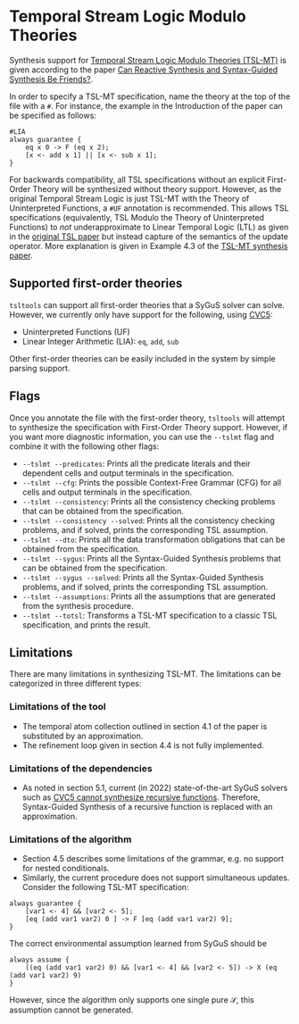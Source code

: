 # Temporal Stream Logic Modulo Theories

Synthesis support for [Temporal Stream Logic Modulo Theories (TSL-MT)](https://link.springer.com/chapter/10.1007/978-3-030-99253-8_17) is given according to the paper [Can Reactive Synthesis and Syntax-Guided Synthesis Be Friends?](https://www.marksantolucito.com/papers/pldi2022.pdf).

In order to specify a TSL-MT specification, name the theory at the top of the file with a `#`.
For instance, the example in the Introduction of the paper can be specified as follows:

```
#LIA
always guarantee {
	eq x 0 -> F (eq x 2);
	[x <- add x 1] || [x <- sub x 1];
}
```

For backwards compatibility, all TSL specifications without an explicit First-Order Theory will be synthesized without theory support.
However, as the original Temporal Stream Logic is just TSL-MT with the Theory of Uninterpreted Functions, a `#UF` annotation is recommended.
This allows TSL specifications (equivalently, TSL Modulo the Theory of Uninterpreted Functions) to _not_ underapproximate to Linear Temporal Logic (LTL) as given in the [original TSL paper](https://www.marksantolucito.com/papers/cav-19.pdf) but instead capture of the semantics of the update operator. 
More explanation is given in Example 4.3 of the [TSL-MT synthesis paper](https://www.marksantolucito.com/papers/pldi2022.pdf).

## Supported first-order theories
`tsltools` can support all first-order theories that a SyGuS solver can solve.
However, we currently only have support for the following, using [CVC5](https://cvc5.github.io/):

* Uninterpreted Functions (UF)
* Linear Integer Arithmetic (LIA): `eq`, `add`, `sub`

Other first-order theories can be easily included in the system by simple parsing support.

## Flags
Once you annotate the file with the first-order theory, `tsltools` will attempt to synthesize the specification with First-Order Theory support.
However, if you want more diagnostic information, you can use the `--tslmt` flag and combine it with the following other flags:
* `--tslmt --predicates`: Prints all the predicate literals and their dependent cells and output terminals in the specification.
* `--tslmt --cfg`: Prints the possible Context-Free Grammar (CFG) for all cells and output terminals in the specification.
* `--tslmt --consistency`: Prints all the consistency checking problems that can be obtained from the specification.
* `--tslmt --consistency --solved`: Prints all the consistency checking problems, and if solved, prints the corresponding TSL assumption.
* `--tslmt --dto`: Prints all the data transformation obligations that can be obtained from the specification.
* `--tslmt --sygus`: Prints all the Syntax-Guided Synthesis problems that can be obtained from the specification.
* `--tslmt --sygus --solved`: Prints all the Syntax-Guided Synthesis problems, and if solved, prints the corresponding TSL assumption.
* `--tslmt --assumptions`: Prints all the assumptions that are generated from the synthesis procedure.
* `--tslmt --totsl`: Transforms a TSL-MT specification to a classic TSL specification, and prints the result.

## Limitations
There are many limitations in synthesizing TSL-MT.
The limitations can be categorized in three different types:

### Limitations of the tool
* The temporal atom collection outlined in section 4.1 of the paper is substituted by an approximation.
* The refinement loop given in section 4.4 is not fully implemented.
### Limitations of the dependencies
* As noted in section 5.1, current (in 2022) state-of-the-art SyGuS solvers such as [CVC5 cannot synthesize recursive functions](https://github.com/cvc5/cvc5/issues/6182).
Therefore, Syntax-Guided Synthesis of a recursive function is replaced with an approximation.
### Limitations of the algorithm
* Section 4.5 describes some limitations of the grammar, e.g. no support for nested conditionals.
* Similarly, the current procedure does not support simultaneous updates.
Consider the following TSL-MT specification:
```
always guarantee {
	[var1 <- 4] && [var2 <- 5];
	[eq (add var1 var2) 0 ] -> F [eq (add var1 var2) 9];
}
```
The correct environmental assumption learned from SyGuS should be 
```
always assume {
	((eq (add var1 var2) 0) && [var1 <- 4] && [var2 <- 5]) -> X (eq (add var1 var2) 9)
}
```
However, since the algorithm only supports one single pure $\mathcal S$, this assumption cannot be generated.
